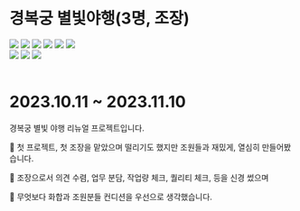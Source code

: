 # 경복궁 별빛야행(3명, 조장)
  <span><img src="https://img.shields.io/badge/HTML5-E34F26?style=flat&logo=HTML5&logoColor=white" /></span>
  <span><img src="https://img.shields.io/badge/CSS-1572B6?style=flat&logo=css3&logoColor=white" /></span>
  <span><img src="https://img.shields.io/badge/Java script-F7DF1E?style=flat&logo=javascript&logoColor=white" /></span>
  <span><img src="https://img.shields.io/badge/React-61DAFB?style=flat&logo=react&logoColor=white" /></span>
  <span><img src="https://img.shields.io/badge/Node.js-339933?style=flat&logo=nodedotjs&logoColor=white" /></span>
  <span><img src="https://img.shields.io/badge/Three.js-000000?style=flat&logo=threedotjs&logoColor=white" /></span>
  <br>
  <span><img src="https://img.shields.io/badge/Figma-F24E1E?style=flat&logo=figma&logoColor=white" /></span>
  <span><img src="https://img.shields.io/badge/Illustrator-FF9A00?style=flat&logo=adobeillustrator&logoColor=white" /></span>
  <span><img src="https://img.shields.io/badge/Blender-E87D0D?style=flat&logo=blender&logoColor=white" /></span>
<br>
<br>
# 2023.10.11 ~ 2023.11.10
<p>경복궁 별빛 야행 리뉴얼 프로젝트입니다.</p>
<p> 🙂 첫 프로젝트, 첫 조장을 맡았으며 떨리기도 했지만 조원들과 재밌게, 열심히 만들어봤습니다.</p>
<p> 🙂 조장으로서 의견 수렴, 업무 분담, 작업량 체크, 퀄리티 체크, 등을 신경 썼으며 </p>
<p> 🙂 무엇보다 화합과 조원분들 컨디션을 우선으로 생각했습니다.</p>

